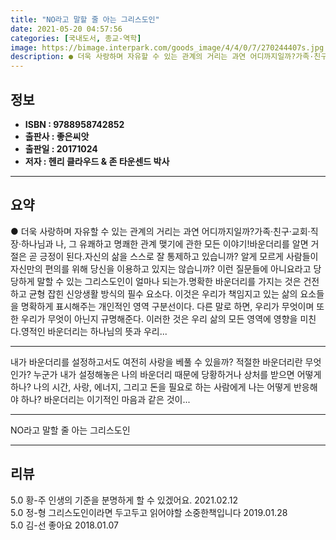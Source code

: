 ```yaml
---
title: "NO라고 말할 줄 아는 그리스도인"
date: 2021-05-20 04:57:56
categories: [국내도서, 종교-역학]
image: https://bimage.interpark.com/goods_image/4/4/0/7/270244407s.jpg
description: ● 더욱 사랑하며 자유할 수 있는 관계의 거리는 과연 어디까지일까?가족·친구·교회·직장·하나님과 나, 그 유쾌하고 명쾌한 관계 맺기에 관한 모든 이야기!바운더리를 알면 거절은 곧 긍정이 된다.자신의 삶을 스스로 잘 통제하고 있습니까? 알게 모르게 사람들이 자신만의 편의를 위해 당신을
---
```


## **정보**

- **ISBN : 9788958742852**
- **출판사 : 좋은씨앗**
- **출판일 : 20171024**
- **저자 : 헨리 클라우드 & 존 타운센드 박사**

------



## **요약**

●  더욱 사랑하며 자유할 수 있는 관계의 거리는 과연 어디까지일까?가족·친구·교회·직장·하나님과 나, 그 유쾌하고 명쾌한 관계 맺기에 관한 모든 이야기!바운더리를 알면 거절은 곧 긍정이 된다.자신의 삶을 스스로 잘 통제하고 있습니까? 알게 모르게 사람들이 자신만의 편의를 위해 당신을 이용하고 있지는 않습니까? 이런 질문들에 아니요라고 당당하게 말할 수 있는 그리스도인이 얼마나 되는가.명확한 바운더리를 가지는 것은 건전하고 균형 잡힌 신앙생활 방식의 필수 요소다. 이것은 우리가 책임지고 있는 삶의 요소들을 명확하게 표시해주는 개인적인 영역 구분선이다. 다른 말로 하면, 우리가 무엇이며 또한 우리가 무엇이 아닌지 규명해준다. 이러한 것은 우리 삶의 모든 영역에 영향을 미친다.영적인 바운더리는 하나님의 뜻과 우리...

------

내가 바운더리를 설정하고서도 여전히 사랑을 베풀 수 있을까? 적절한 바운더리란 무엇인가? 누군가 내가 설정해놓은 나의 바운더리 때문에 당황하거나 상처를 받으면 어떻게 하나? 나의 시간, 사랑, 에너지, 그리고 돈을 필요로 하는 사람에게 나는 어떻게 반응해야 하나? 바운더리는 이기적인 마음과 같은 것이... 

------


NO라고 말할 줄 아는 그리스도인 

------


## **리뷰** 

5.0 황-주 인생의 기준을 분명하게 할 수 있겠어요. 2021.02.12 <br/>5.0 정-형 그리스도인이라면 두고두고 읽어야할 소중한책입니다 2019.01.28 <br/>5.0 김-선 좋아요 2018.01.07 <br/>